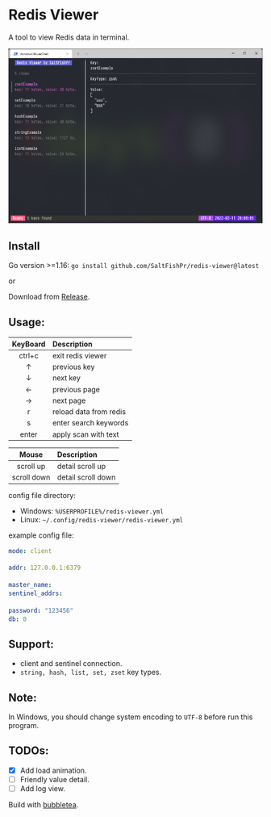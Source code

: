 # Redis Viewer

A tool to view Redis data in terminal.

![user interface](images/ui.png)

## Install

Go version >=1.16: `go install github.com/SaltFishPr/redis-viewer@latest`

or

Download from [Release](https://github.com/SaltFishPr/redis-viewer/releases).

## Usage:

| KeyBoard | Description            |
| :------: | :--------------------- |
|  ctrl+c  | exit redis viewer      |
|    ↑     | previous key           |
|    ↓     | next key               |
|    ←     | previous page          |
|    →     | next page              |
|    r     | reload data from redis |
|    s     | enter search keywords  |
|  enter   | apply scan with text   |

|    Mouse    | Description        |
| :---------: | :----------------- |
|  scroll up  | detail scroll up   |
| scroll down | detail scroll down |

config file directory:

-   Windows: `%USERPROFILE%/redis-viewer.yml`
-   Linux: `~/.config/redis-viewer/redis-viewer.yml`

example config file:

```yaml
mode: client

addr: 127.0.0.1:6379

master_name:
sentinel_addrs:

password: "123456"
db: 0
```

## Support:

-   client and sentinel connection.
-   `string, hash, list, set, zset` key types.

## Note:

In Windows, you should change system encoding to `UTF-8` before run this program.

## TODOs:

-   [x] Add load animation.
-   [ ] Friendly value detail.
-   [ ] Add log view.

Build with [bubbletea](https://github.com/charmbracelet/bubbletea).
